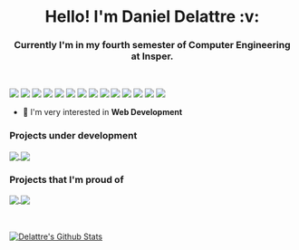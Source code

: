 <strong>
<h1 align="center"> Hello! I'm Daniel Delattre :v: </h1>
<h3 align="center"> Currently I'm in my fourth semester of Computer Engineering at Insper.</h3>
</strong>
<br />

![](https://img.shields.io/badge/-Python-informational?style=flat&logo=python&logoColor=white&color=F7D146)
![](https://img.shields.io/badge/-Java-informational?style=flat&logo=java&logoColor=white&color=477EDD)
![](https://img.shields.io/badge/-JavaScript-informational?style=flat&logo=JavaScript&javascriptColor=white&color=000000)
![](https://img.shields.io/badge/-VHDL-informational?style=flat&logo=VHDL&vhdlColor=white&color=2f7a7a)
![](https://img.shields.io/badge/-HTML-informational?style=flat&logo=html5&logoColor=white&color=DD5800)
![](https://img.shields.io/badge/-CSS-informational?style=flat&logo=css3&logoColor=white&color=1003DD)
![](https://img.shields.io/badge/-django-informational?style=flat&logo=django&color=green)
![](https://img.shields.io/badge/-PostgreSQL-informational?style=flat&logo=postgresql&logoColor=white&color=42759C)
![](https://img.shields.io/badge/-Heroku-informational?style=flat&logo=heroku&logoColor=white&color=DD5800)
![](https://img.shields.io/badge/-GitHub-informational?style=flat&logo=github&logoColor=white&color=000000)
![](https://img.shields.io/badge/-ROS-informational?style=flat&logo=ROS&logoColor=white&color=DD6800)
![](https://img.shields.io/badge/-Vim-informational?style=flat&logo=Vim)
![](https://img.shields.io/badge/-tmux-informational?style=flat&logo=tmux&logoColor=white&color=000000)
![](https://img.shields.io/badge/-linux-informational?style=flat&logo=arch-linux&logoColor=white&color=477EDD)

<ul>
  <li>🤖 I'm very interested in <strong>Web Development</strong></li>
</ul>

### Projects under development

<a href="https://github.com/delattre1/uart-serial-communication">
  <img align="center" src="https://github-readme-stats.vercel.app/api/pin/?username=Delattre1&repo=uart-serial-communication" />
</a>

<a href="https://github.com/delattre1/getit-app">
  <img align="center" src="https://github-readme-stats.vercel.app/api/pin/?username=Delattre1&repo=getit-app" />
</a>

### Projects that I'm proud of 

<a href="https://github.com/delattre1/robonilson3">
  <img align="center" src="https://github-readme-stats.vercel.app/api/pin/?username=Delattre1&repo=robonilson3" />
</a>


<a href="https://github.com/delattre1/Z01.1-Anonymous">
  <img align="center" src="https://github-readme-stats.vercel.app/api/pin/?username=Delattre1&repo=Z01.1-Anonymous" />
</a>


<br />
<br />
<br />

[![Delattre's Github Stats](https://github-readme-stats.vercel.app/api?username=Delattre1&count_private=true&show_icons=true&theme=dark)](https://github.com/Delattre1/github-readme-stats)
